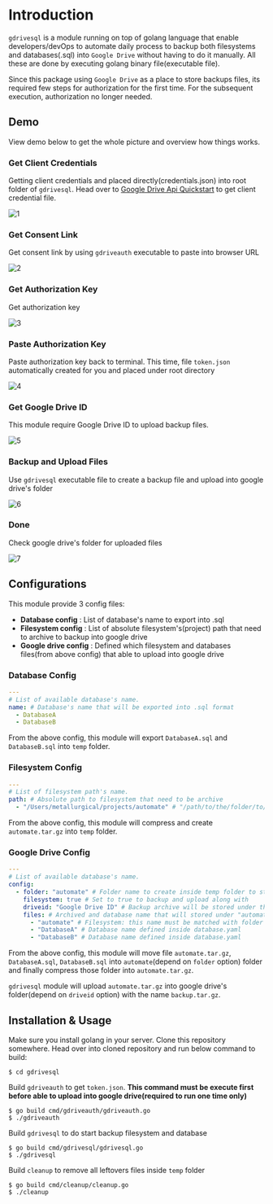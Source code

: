 # Introduction
`gdrivesql` is a module running on top of golang language that enable developers/devOps to automate daily process to backup both filesystems and databases(.sql) into `Google Drive` without having to do it manually. All these are done by executing golang binary file(executable file).

Since this package using `Google Drive` as a place to store backups files, its required few steps for authorization for the first time. For the subsequent execution, authorization no longer needed.

## Demo
View demo below to get the whole picture and overview how things works.

### Get Client Credentials
Getting client credentials and placed directly(credentials.json) into root folder of `gdrivesql`. Head over to [Google Drive Api Quickstart](https://developers.google.com/drive/api/v3/quickstart/go) to get client credential file.

![1](https://i.imgur.com/pT3SOzY.gif)

### Get Consent Link
Get consent link by using `gdriveauth` executable to paste into browser URL

![2](https://i.imgur.com/iRqjcsq.gif)

### Get Authorization Key
Get authorization key

![3](https://i.imgur.com/fcmbAkb.gif)

### Paste Authorization Key
Paste authorization key back to terminal. This time, file `token.json` automatically created for you and placed under root directory

![4](https://i.imgur.com/BuKDvAb.gif)

### Get Google Drive ID
This module require Google Drive ID to upload backup files.

![5](https://i.imgur.com/gWL6fgB.gif)

### Backup and Upload Files
Use `gdrivesql` executable file to create a backup file and upload into google drive's folder

![6](https://i.imgur.com/9LNTh3V.gif)

### Done
Check google drive's folder for uploaded files

![7](https://i.imgur.com/hL6Eetr.gif)


## Configurations
This module provide 3 config files:

- **Database config** : List of database's name to export into .sql
- **Filesystem config** : List of absolute filesystem's(project) path that need to archive to backup into google drive
- **Google drive config** : Defined which filesystem and databases files(from above config) that able to upload into google drive

### Database Config
```yaml
---
# List of available database's name.
name: # Database's name that will be exported into .sql format
  - DatabaseA
  - DatabaseB
```

From the above config, this module will export `DatabaseA.sql` and `DatabaseB.sql` into `temp` folder.

### Filesystem Config
```yaml
---
# List of filesystem path's name.
path: # Absolute path to filesystem that need to be archive
  - "/Users/metallurgical/projects/automate" # "/path/to/the/folder/to/archive"
```

From the above config, this module will compress and create `automate.tar.gz` into `temp` folder.

### Google Drive Config
```yaml
---
# List of available database's name.
config:
  - folder: "automate" # Folder name to create inside temp folder to store backup files
    filesystem: true # Set to true to backup and upload along with
    driveid: "Google Drive ID" # Backup archive will be stored under this google drive's folder
    files: # Archived and database name that will stored under "automate" folder. E.g: automate.tar.gz and dbname.sql
      - "automate" # Filesystem: this name must be matched with folder defined inside filesystem.yaml(if exist)
      - "DatabaseA" # Database name defined inside database.yaml
      - "DatabaseB" # Database name defined inside database.yaml
```

From the above config, this module will move file `automate.tar.gz`, `DatabaseA.sql`, `DatabaseB.sql` into `automate`(depend on `folder` option) folder and finally compress those folder into `automate.tar.gz`. 

`gdrivesql` module will upload `automate.tar.gz` into google drive's folder(depend on `driveid` option) with the name `backup.tar.gz`. 

## Installation & Usage
Make sure you install golang in your server. Clone this repository somewhere. Head over into cloned repository and run below command to build:

```
$ cd gdrivesql
```

Build `gdriveauth` to get `token.json`. **This command must be execute first before able to upload into google drive(required to run one time only)**

```
$ go build cmd/gdriveauth/gdriveauth.go
$ ./gdriveauth
```

Build `gdrivesql` to do start backup filesystem and database

```
$ go build cmd/gdrivesql/gdrivesql.go
$ ./gdrivesql
```

Build `cleanup` to remove all leftovers files inside `temp` folder

```
$ go build cmd/cleanup/cleanup.go
$ ./cleanup
```